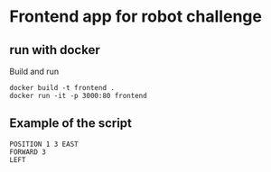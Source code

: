 # Frontend app for robot challenge

## run with docker

Build and run
```
docker build -t frontend .
docker run -it -p 3000:80 frontend
```

## Example of the script

```
POSITION 1 3 EAST
FORWARD 3
LEFT
```
